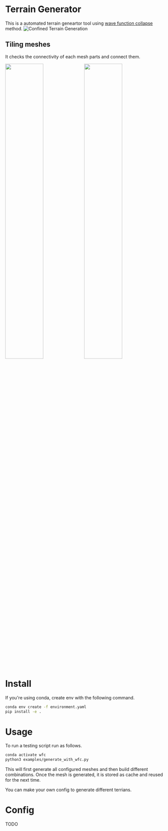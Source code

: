 # Terrain Generator
This is a automated terrain geneartor tool using [wave function collapse](https://github.com/mxgmn/WaveFunctionCollapse) method. 
![Confined Terrain Generation](doc/confined-terrain-generation.gif)

## Tiling meshes
It checks the connectivity of each mesh parts and connect them.
<p float="left">
  <img src="doc/tiling.gif" width="49%" />
  <img src="doc/different-terrains.gif" width="49%" /> 
</p>



# Install
If you're using conda, create env with the following command.
```bash
conda env create -f environment.yaml
pip install -e .
```

# Usage
To run a testing script run as follows.
```bash
conda activate wfc
python3 examples/generate_with_wfc.py
```
This will first generate all configured meshes and then build different combinations.
Once the mesh is generated, it is stored as cache and reused for the next time.

You can make your own config to generate different terrians.

# Config
TODO
